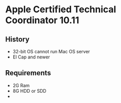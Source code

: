# Apple Certified Technical Coordinator 10.11

## History

-   32-bit OS cannot run Mac OS server
-   El Cap and newer

## Requirements

-   2G Ram
-   8G HDD or SDD
-   
